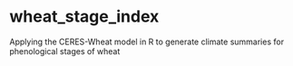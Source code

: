 # wheat_stage_index
Applying the CERES-Wheat model in R to generate climate summaries for phenological stages of wheat
